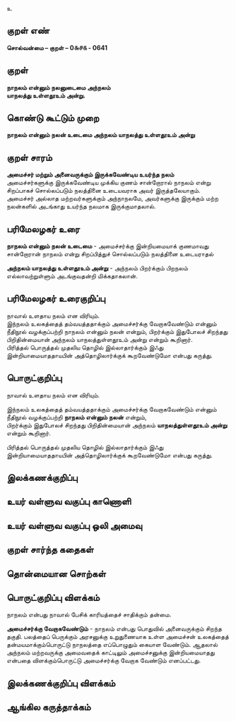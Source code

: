 உ
 
## குறள் எண் 

**சொல்வன்மை – குறள் – 0௬௪௧ - 0641**  

## குறள் 

**நாநலம் என்னும் நலனுடைமை அந்நலம்  
யாநலத்து உள்ளதூஉம் அன்று.**  

## கொண்டு கூட்டும் முறை

**நாநலம் என்னும் நலன் உடைமை அந்நலம் யாநலத்து உள்ளதூஉம் அன்று**

## குறள் சாரம் 

**அமைச்சர் மற்றும் அனைவருக்கும் இருக்கவேண்டிய உயர்ந்த நலம்**  
அமைச்சர்களுக்கு இருக்கவேண்டிய முக்கிய குணம் சான்றோரால் நாநலம் என்று சிறப்பாகச் சொல்லப்படும் நலத்தினை உடையவராக அவர் இருத்தலேயாகும்.  
அமைச்சர் அல்லாத மற்றவர்களுக்கும் அந்நாநலமே, அவர்களுக்கு இருக்கும் மற்ற நலன்களில் அடங்காது உயர்ந்த நலமாக இருக்குமாதலால்.   

## பரிமேலழகர் உரை

**நாநலம் என்னும் நலன் உடைமை** - அமைச்சர்க்கு இன்றியமையாக் குணமாவது சான்றோரான் நாநலம் என்று சிறப்பித்துச் சொல்லப்படும் நலத்தினை உடையராதல்  

**அந்நலம் யாநலத்து உள்ளதூஉம் அன்று** - அந்நலம் பிறர்க்கும் பிறநலம் எல்லாவற்றுள்ளும் அடங்குவதன்றி மிக்கதாகலான்.  

## பரிமேலழகர் உரைகுறிப்பு   

நாவால் உளதாய நலம் என விரியும்.  
இந்நலம் உலகத்தைத் தம்வயத்ததாக்கும் அமைச்சர்க்கு வேறாகவேண்டும் என்னும் நீதிநூல் வழக்குப்பற்றி நாநலம் என்னும் நலன் என்றும், பிறர்க்கும் இதுபோலச் சிறந்தது பிறிதின்மையான் அந்நலம் யாநலத்துள்ளதூஉம் அன்று என்றும் கூறினார்.  
பிரித்தல் பொருத்தல் முதலிய தொழில் இல்லாதார்க்கும் இஃது இன்றியாமையாததாயபின் அத்தொழிலார்க்குக் கூறவேண்டுமோ என்பது கருத்து.  

## பொருட்குறிப்பு 

நாவால் உளதாய நலம் என விரியும்.  

இந்நலம் உலகத்தைத் தம்வயத்ததாக்கும் அமைச்சர்க்கு வேறாகவேண்டும் என்னும் நீதிநூல் வழக்குப்பற்றி **நாநலம் என்னும் நலன்** என்றும்,  
பிறர்க்கும் இதுபோலச் சிறந்தது பிறிதின்மையான் அந்நலம் **யாநலத்துள்ளதூஉம் அன்று** என்றும் கூறினார்.  

பிரித்தல் பொருத்தல் முதலிய தொழில் இல்லாதார்க்கும் இஃது இன்றியாமையாததாயபின் அத்தொழிலார்க்குக் கூறவேண்டுமோ என்பது கருத்து.    

## இலக்கணக்குறிப்பு  


## உயர் வள்ளுவ வகுப்பு காணொளி


## உயர் வள்ளுவ வகுப்பு ஒலி அமைவு 

 
## குறள் சார்ந்த கதைகள் 


## தொன்மையான சொற்கள்


## பொருட்குறிப்பு விளக்கம்

நாநலம் என்பது நாவால் பேசிக் காரியத்தைச் சாதிக்கும் தன்மை. 

**அமைச்சர்க்கு வேறாகவேண்டும்** - நாநலம் என்பது பொதுவில் அனைவருக்கும் சிறந்த தகுதி. பலத்தைப் பெருக்கும் அரசனுக்கு உறுதுணையாக உள்ள அமைச்சன் உலகத்தைத் தன்மயமாக்கும்பொருட்டு நாநலத்தை எப்பொழுதும் கையாள வேண்டும். ஆதலால் அந்நலம் மற்றவருக்கு அமைவதைக் காட்டிலும் அமைச்சனுக்கு இன்றியமையாதது என்பதை விளக்கும்பொருட்டு அமைச்சர்க்கு வேறாக வேண்டும் எனப்பட்டது.

## இலக்கணக்குறிப்பு விளக்கம்


## ஆங்கில கருத்தாக்கம் 


